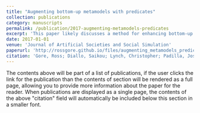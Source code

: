 ```yaml
---
title: "Augmenting bottom-up metamodels with predicates"
collection: publications
category: manuscripts
permalink: /publication/2017-augmenting-metamodels-predicates
excerpt: 'This paper likely discusses a method for enhancing bottom-up metamodels by incorporating predicates, potentially improving the accuracy or interpretability of these models.'
date: 2017-01-01
venue: 'Journal of Artificial Societies and Social Simulation'
paperurl: 'http://rossgore.github.io/files/augmenting_metamodels_predicates.pdf'
citation: 'Gore, Ross; Diallo, Saikou; Lynch, Christopher; Padilla, Jose. (2017). "Augmenting bottom-up metamodels with predicates." <i>Journal of Artificial Societies and Social Simulation</i>. 20(1).'
---
```

The contents above will be part of a list of publications, if the user clicks the link for the publication than the contents of section will be rendered as a full page, allowing you to provide more information about the paper for the reader. When publications are displayed as a single page, the contents of the above "citation" field will automatically be included below this section in a smaller font.